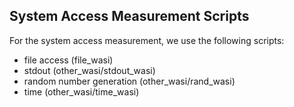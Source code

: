 ## System Access Measurement Scripts
For the system access measurement, we use the following scripts:
- file access (file_wasi)
- stdout (other_wasi/stdout_wasi)
- random number generation (other_wasi/rand_wasi)
- time (other_wasi/time_wasi)
